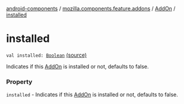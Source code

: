 [android-components](../../index.md) / [mozilla.components.feature.addons](../index.md) / [AddOn](index.md) / [installed](./installed.md)

# installed

`val installed: `[`Boolean`](https://kotlinlang.org/api/latest/jvm/stdlib/kotlin/-boolean/index.html) [(source)](https://github.com/mozilla-mobile/android-components/blob/master/components/feature/addons/src/main/java/mozilla/components/feature/addons/AddOn.kt#L40)

Indicates if this [AddOn](index.md) is installed or not, defaults to false.

### Property

`installed` - Indicates if this [AddOn](index.md) is installed or not, defaults to false.